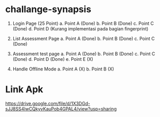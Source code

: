 # challange-synapsis

1. Login Page (25 Point) 
a. Point A (Done) 
b. Point B (Done)
c. Point C (Done)
d. Point D (Kurang implementasi pada bagian fingerprint)

2. List Assessment Page
a. Point A (Done)
b. Point B (Done)
c. Point C (Done)

3. Assessment test page
a. Point A (Done)
b. Point B (Done)
c. Point C (Done)
d. Point D (Done)
e. Point E (X)

4. Handle Offline Mode 
a. Point A (X)
b. Point B (X)

# Link Apk 
https://drive.google.com/file/d/1X3DGd-sJJ8SS4lwCQkyvKauPob4GPAL4/view?usp=sharing
